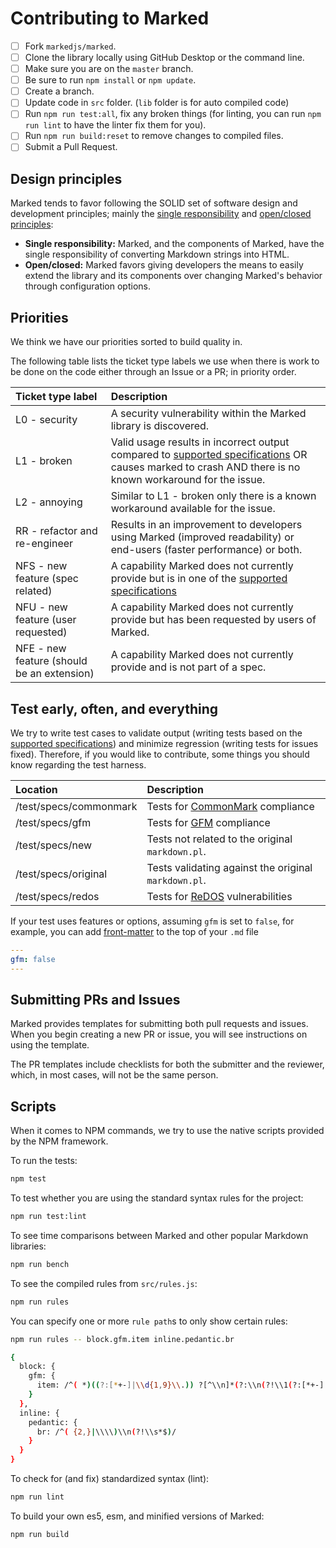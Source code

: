 # Contributing to Marked

- [ ] Fork `markedjs/marked`.
- [ ] Clone the library locally using GitHub Desktop or the command line.
- [ ] Make sure you are on the `master` branch.
- [ ] Be sure to run `npm install` or `npm update`.
- [ ] Create a branch.
- [ ] Update code in `src` folder. (`lib` folder is for auto compiled code)
- [ ] Run `npm run test:all`, fix any broken things (for linting, you can run `npm run lint` to have the linter fix them for you).
- [ ] Run `npm run build:reset` to remove changes to compiled files.
- [ ] Submit a Pull Request.

## Design principles

Marked tends to favor following the SOLID set of software design and development principles; mainly the [single responsibility](https://en.wikipedia.org/wiki/Single_responsibility_principle) and [open/closed principles](https://en.wikipedia.org/wiki/Open/closed_principle):

- **Single responsibility:** Marked, and the components of Marked, have the single responsibility of converting Markdown strings into HTML.
- **Open/closed:** Marked favors giving developers the means to easily extend the library and its components over changing Marked's behavior through configuration options.

## Priorities

We think we have our priorities sorted to build quality in.

The following table lists the ticket type labels we use when there is work to be done on the code either through an Issue or a PR; in priority order.

|Ticket type label                  |Description                                                                                                                                                                         |
|:----------------------------------|:-----------------------------------------------------------------------------------------------------------------------------------------------------------------------------------|
|L0 - security                      |A security vulnerability within the Marked library is discovered.                                                                                                                   |
|L1 - broken                        |Valid usage results in incorrect output compared to [supported specifications](#/README.md#specifications) OR causes marked to crash AND there is no known workaround for the issue. |
|L2 - annoying                      |Similar to L1 - broken only there is a known workaround available for the issue.                                                                                                   |
|RR - refactor and re-engineer      |Results in an improvement to developers using Marked (improved readability) or end-users (faster performance) or both.                                                              |
|NFS - new feature (spec related)   |A capability Marked does not currently provide but is in one of the [supported specifications](#/README.md#specifications)                                                           |
|NFU - new feature (user requested) |A capability Marked does not currently provide but has been requested by users of Marked.                                                                                           |
|NFE - new feature (should be an extension) |A capability Marked does not currently provide and is not part of a spec.                                                                                           |

## Test early, often, and everything

We try to write test cases to validate output (writing tests based on the [supported specifications](#/README.md#specifications)) and minimize regression (writing tests for issues fixed). Therefore, if you would like to contribute, some things you should know regarding the test harness.

|Location              |Description                                                                                                    |
|:---------------------|:--------------------------------------------------------------------------------------------------------------|
|/test/specs/commonmark|Tests for [CommonMark](https://spec.commonmark.org/current/) compliance                                        |
|/test/specs/gfm       |Tests for [GFM](https://github.github.com/gfm/) compliance                                                     |
|/test/specs/new       |Tests not related to the original `markdown.pl`.                                                               |
|/test/specs/original  |Tests validating against the original `markdown.pl`.                                                           |
|/test/specs/redos     |Tests for [ReDOS](https://www.owasp.org/index.php/Regular_expression_Denial_of_Service_-_ReDoS) vulnerabilities|

If your test uses features or options, assuming `gfm` is set to `false`, for example, you can add [front-matter](https://www.npmjs.com/package/front-matter) to the top of
your `.md` file

``` yml
---
gfm: false
---
```

## Submitting PRs and Issues

Marked provides templates for submitting both pull requests and issues. When you begin creating a new PR or issue, you will see instructions on using the template.

The PR templates include checklists for both the submitter and the reviewer, which, in most cases, will not be the same person.

## Scripts

When it comes to NPM commands, we try to use the native scripts provided by the NPM framework.

To run the tests:

``` bash
npm test
```

To test whether you are using the standard syntax rules for the project:

```bash
npm run test:lint
```

To see time comparisons between Marked and other popular Markdown libraries:

```bash
npm run bench
```

To see the compiled rules from `src/rules.js`:

```bash
npm run rules
```

You can specify one or more `rule path`s to only show certain rules:

```bash
npm run rules -- block.gfm.item inline.pedantic.br

{
  block: {
    gfm: {
      item: /^( *)((?:[*+-]|\\d{1,9}\\.)) ?[^\\n]*(?:\\n(?!\\1(?:[*+-]|\\d{1,9}\\.) ?)[^\\n]*)*/gm
    }
  },
  inline: {
    pedantic: {
      br: /^( {2,}|\\\\)\\n(?!\\s*$)/
    }
  }
}
```

To check for (and fix) standardized syntax (lint):

```bash
npm run lint
```

To build your own es5, esm, and minified versions of Marked:

```bash
npm run build
```
